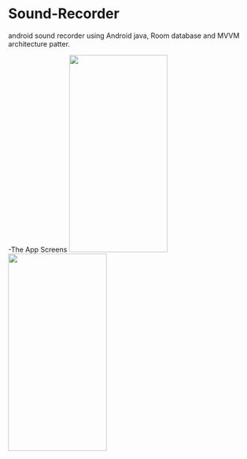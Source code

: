 # Sound-Recorder
android sound recorder using Android java, Room database and MVVM architecture patter.

-The App Screens
<img src="https://user-images.githubusercontent.com/49378579/103482176-f352b500-4de7-11eb-957c-ffd3b7828756.jpg" width="200" height="400"/>
<img src="https://user-images.githubusercontent.com/49378579/103482223-4af12080-4de8-11eb-8e02-e43a284d2ae2.jpg" width="200" height="400"/>

